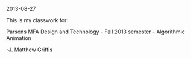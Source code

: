 2013-08-27

This is my classwork for:

Parsons MFA Design and Technology - 
Fall 2013 semester - 
Algorithmic Animation

-J. Matthew Griffis